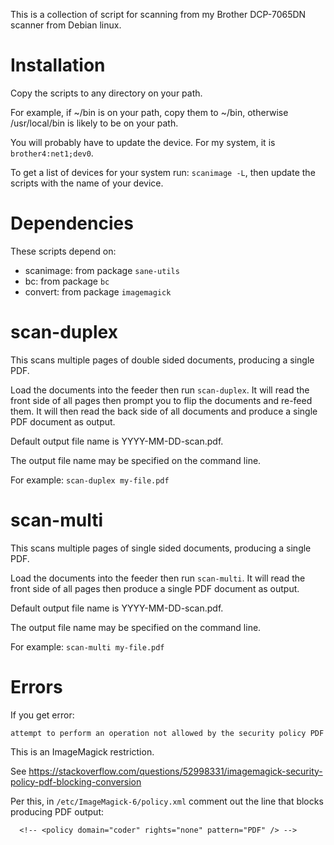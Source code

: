 This is a collection of script for scanning from my Brother DCP-7065DN
scanner from Debian linux.

# Installation

Copy the scripts to any directory on your path.

For example, if ~/bin is on your path, copy them to ~/bin, otherwise
/usr/local/bin is likely to be on your path.

You will probably have to update the device. For my system, it is
`brother4:net1;dev0`.

To get a list of devices for your system run: `scanimage -L`, then update
the scripts with the name of your device.

# Dependencies

These scripts depend on:

 * scanimage: from package `sane-utils`
 * bc: from package `bc`
 * convert: from package `imagemagick`

# scan-duplex

This scans multiple pages of double sided documents, producing a single PDF.

Load the documents into the feeder then run `scan-duplex`. It will read
the front side of all pages then prompt you to flip the documents and
re-feed them. It will then read the back side of all documents and produce
a single PDF document as output.

Default output file name is YYYY-MM-DD-scan.pdf.

The output file name may be specified on the command line.

For example: `scan-duplex my-file.pdf`

# scan-multi

This scans multiple pages of single sided documents, producing a single PDF.

Load the documents into the feeder then run `scan-multi`. It will read
the front side of all pages then produce a single PDF document as output.

Default output file name is YYYY-MM-DD-scan.pdf.

The output file name may be specified on the command line.

For example: `scan-multi my-file.pdf`

# Errors

If you get error:

```
attempt to perform an operation not allowed by the security policy PDF
```

This is an ImageMagick restriction.

See
https://stackoverflow.com/questions/52998331/imagemagick-security-policy-pdf-blocking-conversion

Per this, in `/etc/ImageMagick-6/policy.xml` comment out the line that
blocks producing PDF output:

```
  <!-- <policy domain="coder" rights="none" pattern="PDF" /> -->
```

